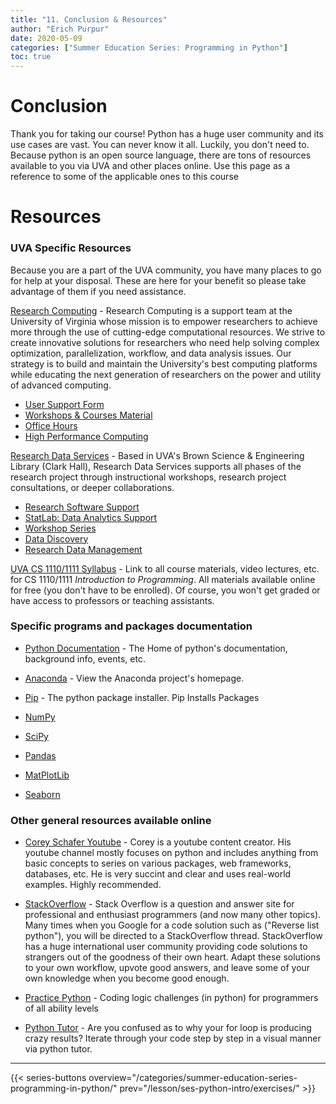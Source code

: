 ```yaml
---
title: "11. Conclusion & Resources"
author: "Erich Purpur"
date: 2020-05-09
categories: ["Summer Education Series: Programming in Python"]
toc: true
---
```


# Conclusion

Thank you for taking our course! Python has a huge user community and its use cases are vast. You can never know it all. Luckily, you don't need to. Because python is an open source language, there are tons of resources available to you via UVA and other places online. Use this page as a reference to some of the applicable ones to this course


# Resources

### UVA Specific Resources
Because you are a part of the UVA community, you have many places to go for help at your disposal. These are here for your benefit so please take advantage of them if you need assistance.

[Research Computing](https://www.rc.virginia.edu/) - Research Computing is a support team at the University of Virginia whose mission is to empower researchers to achieve more through the use of cutting-edge computational resources. We strive to create innovative solutions for researchers who need help solving complex optimization, parallelization, workflow, and data analysis issues. Our strategy is to build and maintain the University's best computing platforms while educating the next generation of researchers on the power and utility of advanced computing.

- [User Support Form](https://www.rc.virginia.edu/support/)
- [Workshops & Courses Material](https://workshops.rc.virginia.edu/)
- [Office Hours](https://www.rc.virginia.edu/support/#office-hours)
- [High Performance Computing](https://www.rc.virginia.edu/service/high-performance-computing/)

[Research Data Services](https://data.library.virginia.edu/) - Based in UVA's Brown Science & Engineering Library (Clark Hall), Research Data Services supports all phases of the research project through instructional workshops, research project consultations, or deeper collaborations.

- [Research Software Support](https://data.library.virginia.edu/research-software/)
- [StatLab: Data Analytics Support](https://data.library.virginia.edu/statlab/)
- [Workshop Series](https://data.library.virginia.edu/training/)
- [Data Discovery](https://data.library.virginia.edu/datasources/)
- [Research Data Management](https://data.library.virginia.edu/data-management/)

[UVA CS 1110/1111 Syllabus](https://cs1110.cs.virginia.edu/) - Link to all course materials, video lectures, etc. for CS 1110/1111 _Introduction to Programming_. All materials available online for free (you don't have to be enrolled). Of course, you won't get graded or have access to professors or teaching assistants. 



### Specific programs and packages documentation

- [Python Documentation](https://www.python.org/) - The Home of python's documentation, background info, events, etc.

- [Anaconda](https://www.anaconda.com/) - View the Anaconda project's homepage.

- [Pip](https://pip.pypa.io/en/stable/) - The python package installer. Pip Installs Packages

- [NumPy](https://numpy.org/doc/)

- [SciPy](https://docs.scipy.org/doc/)

- [Pandas](https://pandas.pydata.org/docs/)

- [MatPlotLib](https://matplotlib.org/3.2.1/contents.html)

- [Seaborn](https://seaborn.pydata.org/)

### Other general resources available online

- [Corey Schafer Youtube](https://www.youtube.com/channel/UCCezIgC97PvUuR4_gbFUs5g) - Corey is a youtube content creator. His youtube channel mostly focuses on python and includes anything from basic concepts to series on various packages, web frameworks, databases, etc. He is very succint and clear and uses real-world examples. Highly recommended.

- [StackOverflow](https://stackoverflow.com/) - Stack Overflow is a question and answer site for professional and enthusiast programmers (and now many other topics). Many times when you Google for a code solution such as ("Reverse list python"), you will be directed to a StackOverflow thread. StackOverflow has a huge international user community providing code solutions to strangers out of the goodness of their own heart. Adapt these solutions to your own workflow, upvote good answers, and leave some of your own knowledge when you become good enough.

- [Practice Python](http://www.practicepython.org/) - Coding logic challenges (in python) for programmers of all ability levels

- [Python Tutor](http://pythontutor.com/) - Are you confused as to why your for loop is producing crazy results? Iterate through your code step by step in a visual manner via python tutor.

---

{{< series-buttons overview="/categories/summer-education-series-programming-in-python/" prev="/lesson/ses-python-intro/exercises/" >}}





